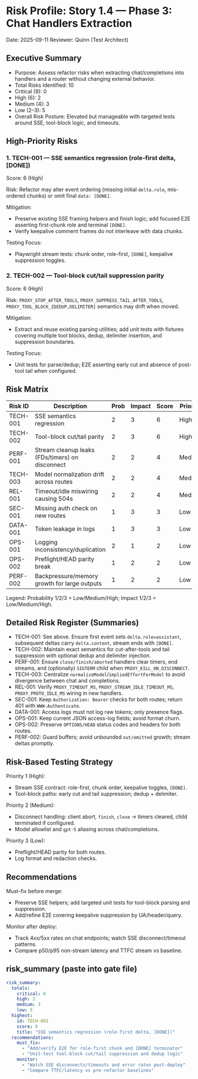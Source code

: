 # Risk Profile: Story 1.4 — Phase 3: Chat Handlers Extraction

Date: 2025-09-11
Reviewer: Quinn (Test Architect)

## Executive Summary

- Purpose: Assess refactor risks when extracting chat/completions into handlers and a router without changing external behavior.
- Total Risks Identified: 10
- Critical (9): 0
- High (6): 2
- Medium (4): 3
- Low (2–3): 5
- Overall Risk Posture: Elevated but manageable with targeted tests around SSE, tool-block logic, and timeouts.

## High-Priority Risks

### 1. TECH-001 — SSE semantics regression (role-first delta, [DONE])
Score: 6 (High)

Risk: Refactor may alter event ordering (missing initial `delta.role`, mis-ordered chunks) or omit final `data: [DONE]`.

Mitigation:
- Preserve existing SSE framing helpers and finish logic; add focused E2E asserting first-chunk role and terminal `[DONE]`.
- Verify keepalive comment frames do not interleave with data chunks.

Testing Focus:
- Playwright stream tests: chunk order, role-first, `[DONE]`, keepalive suppression toggles.

### 2. TECH-002 — Tool-block cut/tail suppression parity
Score: 6 (High)

Risk: `PROXY_STOP_AFTER_TOOLS`, `PROXY_SUPPRESS_TAIL_AFTER_TOOLS`, `PROXY_TOOL_BLOCK_{DEDUP,DELIMITER}` semantics may drift when moved.

Mitigation:
- Extract and reuse existing parsing utilities; add unit tests with fixtures covering multiple tool blocks, dedup, delimiter insertion, and suppression boundaries.

Testing Focus:
- Unit tests for parse/dedup; E2E asserting early cut and absence of post-tool tail when configured.

## Risk Matrix

| Risk ID   | Description                                        | Prob | Impact | Score | Priority |
|-----------|-----------------------------------------------------|------|--------|-------|----------|
| TECH-001  | SSE semantics regression                            | 2    | 3      | 6     | High     |
| TECH-002  | Tool-block cut/tail parity                          | 2    | 3      | 6     | High     |
| PERF-001  | Stream cleanup leaks (FDs/timers) on disconnect     | 2    | 2      | 4     | Medium   |
| TECH-003  | Model normalization drift across routes             | 2    | 2      | 4     | Medium   |
| REL-001   | Timeout/idle miswiring causing 504s                 | 2    | 2      | 4     | Medium   |
| SEC-001   | Missing auth check on new routes                    | 1    | 3      | 3     | Low      |
| DATA-001  | Token leakage in logs                               | 1    | 3      | 3     | Low      |
| OPS-001   | Logging inconsistency/duplication                    | 2    | 1      | 2     | Low      |
| OPS-002   | Preflight/HEAD parity break                          | 1    | 2      | 2     | Low      |
| PERF-002  | Backpressure/memory growth for large outputs         | 1    | 2      | 2     | Low      |

Legend: Probability 1/2/3 = Low/Medium/High; Impact 1/2/3 = Low/Medium/High.

## Detailed Risk Register (Summaries)

- TECH-001: See above. Ensure first event sets `delta.role=assistant`, subsequent deltas carry `delta.content`, stream ends with `[DONE]`.
- TECH-002: Maintain exact semantics for cut-after-tools and tail suppression with optional dedup and delimiter injection.
- PERF-001: Ensure `close/finish/aborted` handlers clear timers, end streams, and (optionally) `SIGTERM` child when `PROXY_KILL_ON_DISCONNECT`.
- TECH-003: Centralize `normalizeModel`/`impliedEffortForModel` to avoid divergence between chat and completions.
- REL-001: Verify `PROXY_TIMEOUT_MS`, `PROXY_STREAM_IDLE_TIMEOUT_MS`, `PROXY_PROTO_IDLE_MS` wiring in new handlers.
- SEC-001: Keep `Authorization: Bearer` checks for both routes; return 401 with `WWW-Authenticate`.
- DATA-001: Access logs must not log raw tokens; only presence flags.
- OPS-001: Keep current JSON access-log fields; avoid format churn.
- OPS-002: Preserve `OPTIONS/HEAD` status codes and headers for both routes.
- PERF-002: Guard buffers; avoid unbounded `out/emitted` growth; stream deltas promptly.

## Risk-Based Testing Strategy

Priority 1 (High):
- Stream SSE contract: role-first, chunk order, keepalive toggles, `[DONE]`.
- Tool-block paths: early cut and tail suppression; dedup + delimiter.

Priority 2 (Medium):
- Disconnect handling: client abort, `finish`, `close` → timers cleared, child terminated if configured.
- Model allowlist and `gpt-5` aliasing across chat/completions.

Priority 3 (Low):
- Preflight/HEAD parity for both routes.
- Log format and redaction checks.

## Recommendations

Must-fix before merge:
- Preserve SSE helpers; add targeted unit tests for tool-block parsing and suppression.
- Add/refine E2E covering keepalive suppression by UA/header/query.

Monitor after deploy:
- Track 4xx/5xx rates on chat endpoints; watch SSE disconnect/timeout patterns.
- Compare p50/p95 non-stream latency and TTFC stream vs baseline.

## risk_summary (paste into gate file)

```yaml
risk_summary:
  totals:
    critical: 0
    high: 2
    medium: 3
    low: 5
  highest:
    id: TECH-001
    score: 6
    title: "SSE semantics regression (role-first delta, [DONE])"
  recommendations:
    must_fix:
      - "Add/verify E2E for role-first chunk and [DONE] terminator"
      - "Unit-test tool-block cut/tail suppression and dedup logic"
    monitor:
      - "Watch SSE disconnects/timeouts and error rates post-deploy"
      - "Compare TTFC/latency vs pre-refactor baselines"
```